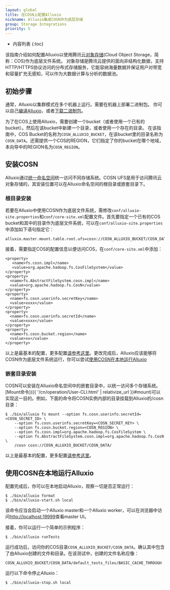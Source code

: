 ```yaml
---
layout: global
title: 在COSN上配置Alluxio
nickname: Alluxio集成COSN作为底层存储
group: Storage Integrations
priority: 5
---
```


* 内容列表
{:toc}

该指南介绍如何配置Alluxio以使用腾讯云[对象存储](https://cloud.tencent.com/product/cos)(Cloud Object Storage，简称：COS)作为底层文件系统。
对象存储是腾讯云提供的面向非结构化数据，支持 HTTP/HTTPS协议访问的分布式存储服务，它能容纳海量数据并保证用户对带宽和容量扩充无感知，可以作为大数据计算与分析的数据池。

## 初始步骤

通常，Alluxio以集群模式在多个机器上运行。需要在机器上部署二进制包。
你可以自己[编译Alluxio](Building-Alluxio-From-Source.html)，或者[下载二进制包](Running-Alluxio-Locally.html)。

为了在COS上使用Alluxio，需要创建一个bucket（或者使用一个已有的bucket）。然后在该bucket中新建一个目录，或者使用一个存在的目录。
在该指南中，COS Bucket的名称为`COSN_ALLUXIO_BUCKET`，在该bucket里的目录名称为`COSN_DATA`。还需提供一个COS的REGION，它们指定了你的bucket在哪个地域，本向导中的REGION名为`COSN_REGION`。

## 安装COSN

Alluxio通过[统一命名空间](Unified-and-Transparent-Namespace.html)统一访问不同存储系统。COSN UFS是用于访问腾讯云对象存储的，其安装位置可以在Alluxio命名空间的根目录或嵌套目录下。

### 根目录安装

若要在Alluxio中使用COSN作为底层文件系统，需修改`conf/alluxio-site.properties`和`conf/core-site.xml`配置文件。首先要指定一个已有的COS bucket和其中的目录作为底层文件系统，可以在`conf/alluxio-site.properties`中添加如下语句指定它：

```
alluxio.master.mount.table.root.ufs=cosn://COSN_ALLUXIO_BUCKET/COSN_DATA/
```

接着，需要指定COS的配置信息以便访问COS，在`conf/core-site.xml`中添加：

```
<property>
   <name>fs.cosn.impl</name>
   <value>org.apache.hadoop.fs.CosFileSystem</value>
</property>
<property>
  <name>fs.AbstractFileSystem.cosn.impl</name>
  <value>org.apache.hadoop.fs.CosN</value>
</property>
<property>
  <name>fs.cosn.userinfo.secretKey</name>
  <value>xxxx</value>
</property>
<property>
  <name>fs.cosn.userinfo.secretId</name>
  <value>xxxx</value>
</property>
<property>
  <name>fs.cosn.bucket.region</name>
  <value>xx</value>
</property>
```

以上是最基本的配置，更多配置[请参考这里](https://cloud.tencent.com/document/product/436/6884)。更改完成后，Alluxio应该能够将COSN作为底层文件系统运行，你可以尝试[使用COSN在本地运行Alluxio](#使用COSN在本地运行Alluxio)

### 嵌套目录安装

COSN可以安装在Alluxio命名空间中的嵌套目录中，以统一访问多个存储系统。 [Mount命令]({{ '/cn/operation/User-CLI.html' | relativize_url }}#mount)可以实现这一目的。例如，下面的命令将COSN实例内部的目录挂载到Alluxio的/cosn目录：

```console
$ ./bin/alluxio fs mount --option fs.cosn.userinfo.secretId=<COSN_SECRET_ID> \
    --option fs.cosn.userinfo.secretKey=<COSN_SECRET_KEY> \
    --option fs.cosn.bucket.region=<COSN_REGION> \
    --option fs.cosn.impl=org.apache.hadoop.fs.CosFileSystem \
    --option fs.AbstractFileSystem.cosn.impl=org.apache.hadoop.fs.CosN \
    /cosn cosn://COSN_ALLUXIO_BUCKET/COSN_DATA/
```
以上是最基本的配置，更多配置[请参考这里](https://cloud.tencent.com/document/product/436/6884)。

## 使用COSN在本地运行Alluxio

配置完成后，你可以在本地启动Alluxio，观察一切是否正常运行：

```console
$ ./bin/alluxio format
$ ./bin/alluxio-start.sh local
```

该命令应当会启动一个Alluxio master和一个Alluxio worker，可以在浏览器中访问[http://localhost:19999](http://localhost:19999)查看master UI。

接着，你可以运行一个简单的示例程序：

```console
$ ./bin/alluxio runTests
```

运行成功后，访问你的COS目录`COSN_ALLUXIO_BUCKET/COSN_DATA`，确认其中包含了由Alluxio创建的文件和目录。在该测试中，创建的文件名称应像：

```console
COSN_ALLUXIO_BUCKET/COSN_DATA/default_tests_files/BASIC_CACHE_THROUGH
```

运行以下命令停止Alluxio：

```console
$ ./bin/alluxio-stop.sh local
```
